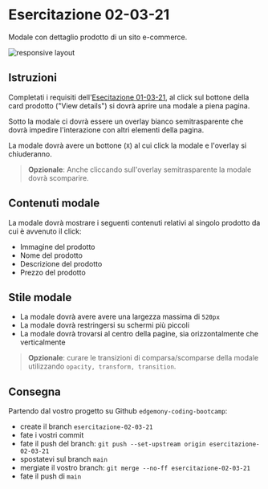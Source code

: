# Esercitazione 02-03-21

Modale con dettaglio prodotto di un sito e-commerce.

![responsive layout](images/2-modale-prodotto.svg)

## Istruzioni

Completati i requisiti dell'[Esecitazione 01-03-21](./01-03-21.md), al click sul bottone della card prodotto ("View details") si dovrà aprire una modale a piena pagina.

Sotto la modale ci dovrà essere un overlay bianco semitrasparente che dovrà impedire l'interazione con altri elementi della pagina.

La modale dovrà avere un bottone (`X`) al cui click la modale e l'overlay si chiuderanno.

> **Opzionale**: Anche cliccando sull'overlay semitrasparente la modale dovrà scomparire.

## Contenuti modale

La modale dovrà mostrare i seguenti contenuti relativi al singolo prodotto da cui è avvenuto il click:

- Immagine del prodotto
- Nome del prodotto
- Descrizione del prodotto
- Prezzo del prodotto

## Stile modale

- La modale dovrà avere avere una largezza massima di `520px`
- La modale dovrà restringersi su schermi più piccoli
- La modale dovrà trovarsi al centro della pagine, sia orizzontalmente che verticalmente

> **Opzionale**: curare le transizioni di comparsa/scomparse della modale utilizzando `opacity, transform, transition`.

## Consegna

Partendo dal vostro progetto su Github `edgemony-coding-bootcamp`:

- create il branch `esercitazione-02-03-21`
- fate i vostri commit
- fate il push del branch: `git push --set-upstream origin esercitazione-02-03-21`
- spostatevi sul branch `main`
- mergiate il vostro branch: `git merge --no-ff esercitazione-02-03-21`
- fate il push di `main`
